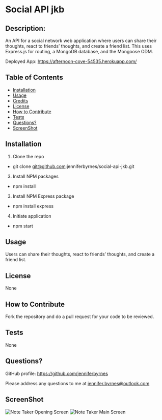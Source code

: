 # Social API jkb

## Description:

An API for a social network web application where users can share their thoughts, react to friends’ thoughts, and create a friend list. This uses Express.js for routing, a MongoDB database, and the Mongoose ODM.

Deployed App: https://afternoon-cove-54535.herokuapp.com/

## Table of Contents

- [Installation](#installation)
- [Usage](#usage)
- [Credits](#credits)
- [License](#license)
- [How to Contribute](#How-to-Contribute)
- [Tests](#Tests)
- [Questions?](#Questions)
- [ScreenShot](#ScreenShot)

## Installation

1. Clone the repo
 - git clone git@github.com:jenniferbyrnes/social-api-jkb.git
3. Install NPM packages
 - npm install
3. Install NPM Express package
 - npm install express
4. Initiate application
 - npm start


## Usage

Users can share their thoughts, react to friends’ thoughts, and create a friend list.

## License

None

## How to Contribute

Fork the repository and do a pull request for your code to be reviewed.

## Tests

None 

## Questions?

GitHub profile: https://github.com/jenniferbyrnes

Please address any questions to me at jennifer.byrnes@outlook.com

## ScreenShot

![Note Taker Opening Screen](images/ScreenShot1.png)
![Note Taker Main Screen](images/ScreenShot2.png)

  
  